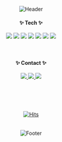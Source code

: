 <div align="center">

 ![Header](https://capsule-render.vercel.app/api?type=waving&color=auto&height=200&text=I'M%20JIWON&section=header)

 #### ✨ Tech ✨
<img src="https://img.shields.io/badge/Html5-E34F26?style=flat-square&logo=html5&logoColor=white"/> <img src="https://img.shields.io/badge/Javascript-F7DF1E?style=flat-square&logo=javascript&logoColor=white"/> <img src="https://img.shields.io/badge/Css-1572B6?style=flat-square&logo=css&logoColor=white"/> <img src="https://img.shields.io/badge/Java-007396?style=flat-square&logo=java&logoColor=white"/> <img src="https://img.shields.io/badge/MySQL-4479A1?style=flat-square&logo=mysql&logoColor=white"/> <img src="https://img.shields.io/badge/React-61DAFB?style=flat-square&logo=react&logoColor=white"/> <img src="https://img.shields.io/badge/Springboot-6DB33F?style=flat-square&logo=springboot&logoColor=white"/>
<br/>
<br/>
<br/>
 #### ✨ Contact ✨
<img src="https://img.shields.io/badge/Gamil-EA4335?style=flat-square&logo=gmail&logoColor=white"/><a href="https://zoneiii.tistory.com"> <img src="https://img.shields.io/badge/Blog-000000?style=flat-square&logo=tistory&logoColor=white"/></a><a href="https://www.notion.so/I-m-003b3228975a4e4e870ee97b13fcd922"> <img src="https://img.shields.io/badge/Notion-000000?style=flat-square&logo=notion&logoColor=white"/></a>
<br/>
<br/>
<br/>
<br/>
<br/>
<br/>
[![Hits](https://hits.seeyoufarm.com/api/count/incr/badge.svg?url=https%3A%2F%2Fgithub.com%2Fgjbae1212%2Fhit-counter&count_bg=%238A898A&title_bg=%2333ACF7&icon=github.svg&icon_color=%23FFFFFF&title=hits&edge_flat=false)](https://hits.seeyoufarm.com)
<br/>
<br/>
<br/>
![Footer](https://capsule-render.vercel.app/api?type=waving&color=auto&height=200&section=footer)

</div>
